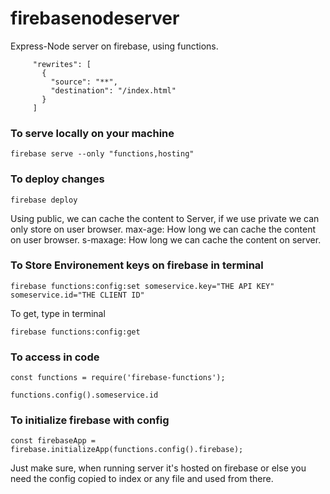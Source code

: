 # firebasenodeserver

Express-Node server on firebase, using functions.

```
     "rewrites": [
       {
         "source": "**",
         "destination": "/index.html"
       }
     ]
```

### To serve locally on your machine

```
firebase serve --only "functions,hosting"
```

### To deploy changes

```
firebase deploy
```

Using public, we can cache the content to Server, if we use private we can only store on user browser.
max-age: How long we can cache the content on user browser.
s-maxage: How long we can cache the content on server.

### To Store Environement keys on firebase in terminal

```
firebase functions:config:set someservice.key="THE API KEY" someservice.id="THE CLIENT ID"
```

To get, type in terminal

```
firebase functions:config:get
```

### To access in code

```
const functions = require('firebase-functions');

functions.config().someservice.id
```

### To initialize firebase with config

```
const firebaseApp = firebase.initializeApp(functions.config().firebase);
```

Just make sure, when running server it's hosted on firebase or else you need the config copied to index or any file and used from there.
